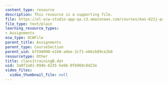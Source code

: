```yaml
---
content_type: resource
description: This resource is a supporting file.
file: https://ol-ocw-studio-app-qa.s3.amazonaws.com/courses/mas-622j-pattern-recognition-and-analysis-fall-2006/3a0f2a01894b62355e660fb968c8d23e_class1trainingB.dat
file_type: text/plain
learning_resource_types:
- Assignments
ocw_type: OCWFile
parent_title: Assignments
parent_type: CourseSection
parent_uid: b7594090-e1b0-adee-2cf1-eb6cb09ce2b8
resourcetype: Other
title: class1trainingB.dat
uid: 3a0f2a01-894b-6235-5e66-0fb968c8d23e
video_files:
  video_thumbnail_file: null
---
```


